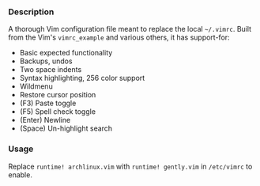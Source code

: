### Description

A thorough Vim configuration file meant to replace the local `~/.vimrc`.  Built from the Vim's `vimrc_example` and various others, it has support-for:

* Basic expected functionality
* Backups, undos
* Two space indents
* Syntax highlighting, 256 color support
* Wildmenu
* Restore cursor position
* (F3) Paste toggle 
* (F5) Spell check toggle
* (Enter) Newline 
* (Space) Un-highlight search

### Usage

Replace `runtime! archlinux.vim` with `runtime! gently.vim` in `/etc/vimrc` to enable.
